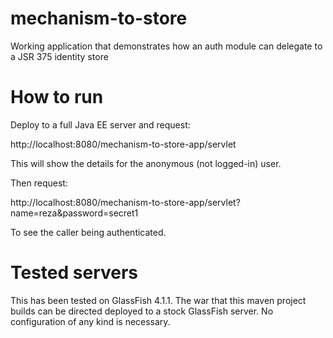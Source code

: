# mechanism-to-store

Working application that demonstrates how an auth module can delegate to a JSR 375 identity store

# How to run

Deploy to a full Java EE server and request:

http://localhost:8080/mechanism-to-store-app/servlet

This will show the details for the anonymous (not logged-in) user.

Then request:

http://localhost:8080/mechanism-to-store-app/servlet?name=reza&password=secret1

To see the caller being authenticated.

# Tested servers

This has been tested on GlassFish 4.1.1. The war that this maven project builds can be directed deployed to a
stock GlassFish server. No configuration of any kind is necessary.





